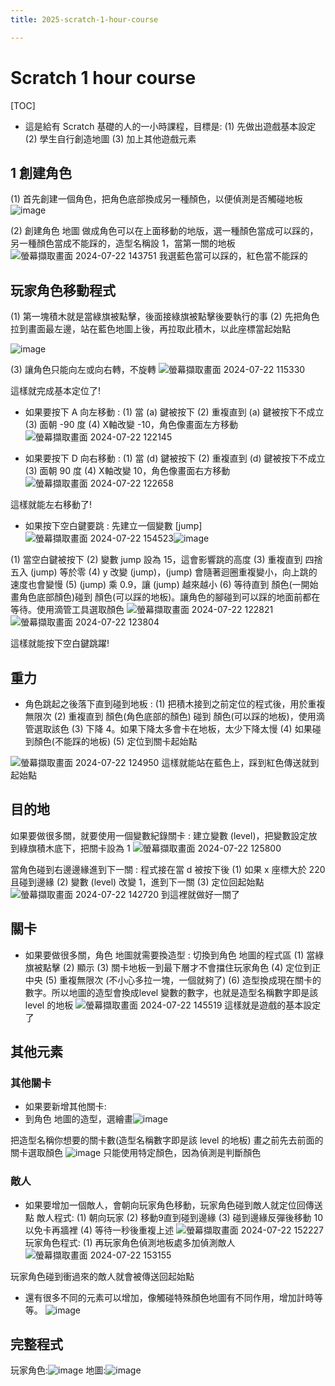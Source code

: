 ```yaml
---
title: 2025-scratch-1-hour-course

---
```


# Scratch 1 hour course
[TOC]

- 這是給有 Scratch 基礎的人的一小時課程，目標是:
(1) 先做出遊戲基本設定
(2) 學生自行創造地圖
(3) 加上其他遊戲元素


## 1 創建角色

(1) 首先創建一個角色，把角色底部換成另一種顏色，以便偵測是否觸碰地板
![image](https://hackmd.io/_uploads/B1MizxqOR.png)

(2) 創建角色 地圖  做成角色可以在上面移動的地版，選一種顏色當成可以踩的，另一種顏色當成不能踩的，造型名稱設 1，當第一關的地板
 ![螢幕擷取畫面 2024-07-22 143751](https://hackmd.io/_uploads/ByJdCOsd0.png)
 我選藍色當可以踩的，紅色當不能踩的



## 玩家角色移動程式

(1) 第一塊積木就是當綠旗被點擊，後面接綠旗被點擊後要執行的事
(2) 先把角色拉到畫面最左邊，站在藍色地圖上後，再拉取此積木，以此座標當起始點

![image](https://hackmd.io/_uploads/Hk3zcUj_C.png)

(3) 讓角色只能向左或向右轉，不旋轉
![螢幕擷取畫面 2024-07-22 115330](https://hackmd.io/_uploads/r1qZOLodA.png)



這樣就完成基本定位了!


- 如果要按下 A 向左移動 :
(1) 當 (a) 鍵被按下
(2) 重複直到 (a) 鍵被按下不成立
(3) 面朝 -90 度
(4) X軸改變 -10，角色像畫面左方移動
![螢幕擷取畫面 2024-07-22 122145](https://hackmd.io/_uploads/By95AIi_C.png)

- 如果要按下 D 向右移動 :
(1) 當 (d) 鍵被按下
(2) 重複直到 (d) 鍵被按下不成立
(3) 面朝 90 度
(4) X軸改變 10，角色像畫面右方移動
![螢幕擷取畫面 2024-07-22 122658](https://hackmd.io/_uploads/ByM01wj_R.png)


這樣就能左右移動了!

- 如果按下空白鍵要跳 :
先建立一個變數 [jump]
![螢幕擷取畫面 2024-07-22 154523](https://hackmd.io/_uploads/HyuN0YsOR.png)![image](https://hackmd.io/_uploads/HyyN0FjdC.png)

(1) 當空白鍵被按下
(2) 變數 jump 設為 15，這會影響跳的高度
(3) 重複直到 四捨五入 (jump) 等於零
(4) y 改變 (jump)，(jump) 會隨著迴圈重複變小，向上跳的速度也會變慢
(5) (jump) 乘 0.9，讓 (jump) 越來越小
(6) 等待直到 顏色(一開始畫角色底部顏色)碰到 顏色(可以踩的地板)。讓角色的腳碰到可以踩的地面前都在等待。使用滴管工具選取顏色
![螢幕擷取畫面 2024-07-22 122821](https://hackmd.io/_uploads/SyfMxvju0.png)![螢幕擷取畫面 2024-07-22 123804](https://hackmd.io/_uploads/r1Owfvsu0.png)


這樣就能按下空白鍵跳躍!


## 重力

- 角色跳起之後落下直到碰到地板 :
(1) 把積木接到之前定位的程式後，用於重複無限次
(2) 重複直到 顏色(角色底部的顏色) 碰到 顏色(可以踩的地板)，使用滴管選取該色
(3) 下降 4。如果下降太多會卡在地板，太少下降太慢
(4) 如果碰到顏色(不能踩的地板)
(5) 定位到關卡起始點

![螢幕擷取畫面 2024-07-22 124950](https://hackmd.io/_uploads/ry4QrDj_A.png)
這樣就能站在藍色上，踩到紅色傳送就到起始點


## 目的地

如果要做很多關，就要使用一個變數紀錄關卡 :
建立變數 (level)，把變數設定放到綠旗積木底下，把關卡設為 1 ![螢幕擷取畫面 2024-07-22 125800](https://hackmd.io/_uploads/SkpmvPouR.png)

當角色碰到右邊邊緣進到下一關 : 
程式接在當 d 被按下後
(1) 如果 x 座標大於 220 且碰到邊緣
(2) 變數 (level) 改變 1，進到下一關
(3) 定位回起始點
![螢幕擷取畫面 2024-07-22 142720](https://hackmd.io/_uploads/r1RPhus_R.png)
到這裡就做好一關了

## 關卡
- 如果要做很多關，角色 地圖就需要換造型 : 
切換到角色 地圖的程式區
(1) 當綠旗被點擊
(2) 顯示
(3) 關卡地板一到最下層才不會擋住玩家角色
(4) 定位到正中央
(5) 重複無限次 (不小心多拉一塊，一個就夠了)
(6) 造型換成現在關卡的數字。所以地圖的造型會換成level 變數的數字，也就是造型名稱數字即是該 level 的地板
![螢幕擷取畫面 2024-07-22 145519](https://hackmd.io/_uploads/HyLFGtj_0.png)
這樣就是遊戲的基本設定了


## 其他元素

### 其他關卡
- 如果要新增其他關卡:
- 到角色 地圖的造型，選繪畫![image](https://hackmd.io/_uploads/r1jeLto_0.png)

把造型名稱你想要的關卡數(造型名稱數字即是該 level 的地板)
畫之前先去前面的關卡選取顏色 
![image](https://hackmd.io/_uploads/HkIBPto_R.png)
只能使用特定顏色，因為偵測是判斷顏色

### 敵人
- 如果要增加一個敵人，會朝向玩家角色移動，玩家角色碰到敵人就定位回傳送點
敵人程式:
(1) 朝向玩家
(2) 移動9直到碰到邊緣
(3) 碰到邊緣反彈後移動 10 以免卡再牆裡
(4) 等待一秒後重複上述
![螢幕擷取畫面 2024-07-22 152227](https://hackmd.io/_uploads/S1L1YtouR.png)
玩家角色程式:
(1) 再玩家角色偵測地板處多加偵測敵人
![螢幕擷取畫面 2024-07-22 153155](https://hackmd.io/_uploads/Hy0WitsuA.png)


玩家角色碰到衝過來的敵人就會被傳送回起始點
 - 還有很多不同的元素可以增加，像觸碰特殊顏色地圖有不同作用，增加計時等等。
![image](https://hackmd.io/_uploads/ryv23FsdR.png)


## 完整程式
玩家角色:![image](https://hackmd.io/_uploads/r1NETtodR.png)
地圖:![image](https://hackmd.io/_uploads/SkzHTKo_0.png)


